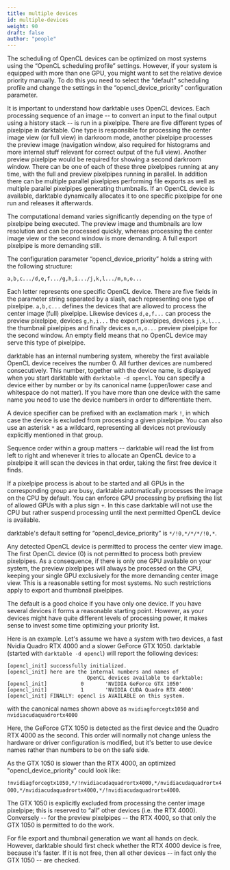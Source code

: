 ```yaml
---
title: multiple devices
id: multiple-devices
weight: 90
draft: false
author: "people"
---
```


The scheduling of OpenCL devices can be optimized on most systems using the “OpenCL scheduling profile” settings. However, if your system is equipped with more than one GPU, you might want to set the relative device priority manually. To do this you need to select the “default” scheduling profile and change the settings in the “opencl\_device\_priority” configuration parameter.

It is important to understand how darktable uses OpenCL devices. Each processing sequence of an image -- to convert an input to the final output using a history stack -- is run in a pixelpipe. There are five different types of pixelpipe in darktable. One type is responsible for processing the center image view (or full view) in darkroom mode, another pixelpipe processes the preview image (navigation window, also required for histograms and more internal stuff relevant for correct output of the full view). Another preview pixelpipe would be required for showing a second darkroom window. There can be one of each of these three pixelpipes running at any time, with the full and preview pixelpipes running in parallel. In addition there can be multiple parallel pixelpipes performing file exports as well as multiple parallel pixelpipes generating thumbnails. If an OpenCL device is available, darktable dynamically allocates it to one specific pixelpipe for one run and releases it afterwards.

The computational demand varies significantly depending on the type of pixelpipe being executed. The preview image and thumbnails are low resolution and can be processed quickly, whereas processing the center image view or the second window is more demanding. A full export pixelpipe is more demanding still.

The configuration parameter “opencl\_device\_priority” holds a string with the following structure:

`a,b,c.../d,e,f.../g,h,i.../j,k,l.../m,n,o...`

Each letter represents one specific OpenCL device. There are five fields in the parameter string separated by a slash, each representing one type of pixelpipe. `a,b,c...` defines the devices that are allowed to process the center image (full) pixelpipe. Likewise devices `d,e,f...` can process the preview pixelpipe, devices `g,h,i...` the export pixelpipes, devices `j,k,l...` the thumbnail pixelpipes and finally devices `m,n,o...` preview pixelpipe for the second window. An empty field means that no OpenCL device may serve this type of pixelpipe.

darktable has an internal numbering system, whereby the first available OpenCL device receives the number 0. All further devices are numbered consecutively. This number, together with the device name, is displayed when you start darktable with `darktable -d opencl`. You can specify a device either by number or by its canonical name (upper/lower case and whitespace do not matter). If you have more than one device with the same name you need to use the device numbers in order to differentiate them.

A device specifier can be prefixed with an exclamation mark `!`, in which case the device is excluded from processing a given pixelpipe. You can also use an asterisk `*` as a wildcard, representing all devices not previously explicitly mentioned in that group.

Sequence order within a group matters -- darktable will read the list from left to right and whenever it tries to allocate an OpenCL device to a pixelpipe it will scan the devices in that order, taking the first free device it finds.

If a pixelpipe process is about to be started and all GPUs in the corresponding group are busy, darktable automatically processes the image on the CPU by default. You can enforce GPU processing by prefixing the list of allowed GPUs with a plus sign `+`. In this case darktable will not use the CPU but rather suspend processing until the next permitted OpenCL device is available.

darktable's default setting for “opencl\_device\_priority” is `*/!0,*/*/*/!0,*`.

Any detected OpenCL device is permitted to process the center view image. The first OpenCL device (0) is not permitted to process both preview pixelpipes. As a consequence, if there is only one GPU available on your system, the preview pixelpipes will always be processed on the CPU, keeping your single GPU exclusively for the more demanding center image view. This is a reasonable setting for most systems. No such restrictions apply to export and thumbnail pixelpipes.

The default is a good choice if you have only one device. If you have several devices it forms a reasonable starting point. However, as your devices might have quite different levels of processing power, it makes sense to invest some time optimizing your priority list.

Here is an example. Let's assume we have a system with two devices, a fast Nvidia Quadro RTX 4000 and a slower GeForce GTX 1050. darktable (started with `darktable -d opencl`) will report the following devices:

```
[opencl_init] successfully initialized.
[opencl_init] here are the internal numbers and names of
                          OpenCL devices available to darktable:
[opencl_init]           0       'NVIDIA GeForce GTX 1050'
[opencl_init]           1       'NVIDIA CUDA Quadro RTX 4000'
[opencl_init] FINALLY: opencl is AVAILABLE on this system.
```
with the canonical names shown above as `nvidiagforcegtx1050` and `nvidiacudaquadrortx4000`

Here, the GeForce GTX 1050 is detected as the first device and the Quadro RTX 4000 as the second. This order will normally not change unless the hardware or driver configuration is modified, but it's better to use device names rather than numbers to be on the safe side.


As the GTX 1050 is slower than the RTX 4000, an optimized "opencl\_device\_priority" could look like:

`!nvidiagforcegtx1050,*/!nvidiacudaquadrortx4000,*/nvidiacudaquadrortx4000,*/nvidiacudaquadrortx4000,*/!nvidiacudaquadrortx4000`.

The GTX 1050 is explicitly excluded from processing the center image pixelpipe; this is reserved to “all” other devices (i.e. the RTX 4000). Conversely -- for the preview pixelpipes -- the RTX 4000, so that only the GTX 1050 is permitted to do the work.

For file export and thumbnail generation we want all hands on deck. However, darktable should first check whether the RTX 4000 device is free, because it's faster. If it is not free, then all other devices -- in fact only the GTX 1050 -- are checked.
